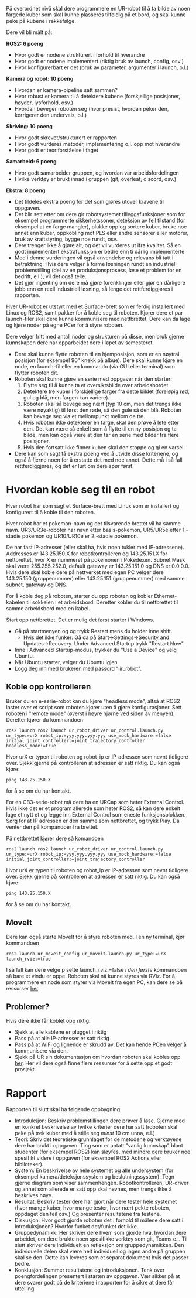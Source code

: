 På overordnet nivå skal dere programmere en UR-robot til å ta bilde av noen fargede kuber som skal kunne plasseres tilfeldig på et bord, og skal kunne peke på kubene i rekkefølge.

Dere vil bli målt på:

**ROS2: 6 poeng**
- Hvor godt er nodene strukturert i forhold til hverandre
- Hvor godt er nodene implementert (riktig bruk av launch, config, osv.)
- Hvor konfigurerbart er det (bruk av parameter, argumenter i launch, o.l.)

**Kamera og robot: 10 poeng**
- Hvordan er kamera-pipeline satt sammen?
- Hvor robust er kamera til å detektere kubene (forskjellige posisjoner, høyder, lysforhold, osv.)
- Hvordan beveger roboten seg (hvor presist, hvordan peker den, korrigerer den underveis, o.l.)

**Skriving: 10 poeng**
- Hvor godt skrevet/strukturert er rapporten
- Hvor godt vurderes metoder, implementering o.l. opp mot hverandre
- Hvor godt er teoriforståelse i faget

**Samarbeid: 6 poeng**
- Hvor godt samarbeider gruppen, og hvordan var arbeidsfordelingen
- Hvilke verktøy er brukt innad i gruppen (git, overleaf, discord, osv.)

**Ekstra: 8 poeng**
- Det tildeles ekstra poeng for det som gjøres utover kravene til oppgaven.
- Det blir sett etter om dere gir robotsystemet tilleggsfunksjoner som for eksempel programmerte sikkerhetssoner, deteksjon av feil tilstand (for eksempel at en farge mangler), plukke opp og sortere kuber, bruke noe annet enn kuber, oppkobling mot PLS eller andre sensorer eller motorer, bruk av kraftstyring, bygge noe rundt, osv.
- Dere trenger ikke å gjøre alt, og det vil vurderes ut ifra kvalitet. Så en godt implementert ekstrafunksjon er bedre enn ti dårlig implementerte
- Med i denne vurderingen vil også anvendelse og relevans bli tatt i betraktning. Hvis dere velger å forme løsningen rundt en industriell problemstilling (del av en produksjonsprosess, løse et problem for en bedrift, e.l.), vil det også telle.
- Det gjør ingenting om dere må gjøre forenklinger eller gjør en dårligere jobb enn en reell industriell løsning, så lenge det rettferdiggjøres i rapporten.

Hver UR-robot er utstyrt med et Surface-brett som er ferdig installert med Linux og ROS2, samt pakker for å koble seg til roboten. Kjører dere et par launch-filer skal dere kunne kommunisere med nettbrettet. Dere kan da lage og kjøre noder på egne PCer for å styre roboten.

Dere velger fritt med antall noder og strukturen på disse, men bruk gjerne kunnskapen dere har opparbeidet dere i løpet av semesteret.
- Dere skal kunne flytte roboten til en hjemposisjon, som er en nøytral posisjon (for eksempel 90° knekk på albue). Dere skal kunne kjøre en node, en launch-fil eller en kommando (via GUI eller terminal) som flytter roboten dit.
- Roboten skal kunne gjøre en serie med oppgaver når den starter:
	1. Flytte seg til å kunne ta et oversiktsbilde over arbeidsbordet.
	2. Detektere tre kuber i forskjellige farger fra dette bildet (foreløpig rød, gul og blå, men fargen kan variere).
	3. Roboten skal så bevege seg nært (typ 10 cm, men det trengs ikke være nøyaktig) til først den røde, så den gule så den blå. Roboten kan bevege seg via et mellompunkt mellom de tre.
	4. Hvis roboten ikke detekterer en farge, skal den prøve å lete etter den. Det kan være så enkelt som å flytte til en ny posisjon og ta bilde, men kan også være at den tar en serie med bilder fra flere posisjoner.
	5. Hvis den fortsatt ikke finner kuben skal den stoppe og gi en varsel.
- Dere kan som sagt få ekstra poeng ved å utvide disse kriteriene, og også å fjerne noen for å erstatte det med noe annet. Dette må i så fall rettferdiggjøres, og det er lurt om dere spør først.

# Hvordan koble seg til en robot
Hver robot har som sagt et Surface-brett med Linux som er installert og konfigurert til å koble til den roboten.

Hver robot har et pokemon-navn og det tilsvarende brettet vil ha samme navn. UR3/UR3e-roboter har navn etter basis-pokemon, UR5/UR5e etter 1.-stadie pokemon og UR10/UR10e er 2.-stadie pokemon.

De har fast IP-adresser (eller skal ha, hvis noen tukler med IP-adressene). Addresses er 143.25.150.X for robotkontrolleren og 143.25.151.X for nettbrettet, hvor X er nummeret på pokemonen i Pokedexen. Subnet Mask skal være 255.255.252.0, default gateway er 143.25.151.0 og DNS er 0.0.0.0. Hvis dere skal koble dere på nettverket med egen PC velger dere 143.25.150.(gruppenummer) eller 143.25.151.(gruppenummer) med samme subnet, gateway og DNS.

For å koble deg på roboten, starter du opp roboten og kobler Ethernet-kabelen til sokkelen i et arbeidsbord. Deretter kobler du til nettbrettet til samme arbeidsbord med en kabel.

Start opp nettbrettet. Det er mulig det først starter i Windows. 
- Gå på startmenyen og og trykk Restart mens du holder inne shift.
	- Hvis det ikke funker: Gå da på Start->Settings->Security and Updates->Recovery. Under Advanced Startup trykk "Restart Now"
- Inne i Advanced Startup-modus, trykker du "Use a Device" og velg Ubuntu.
- Når Ubuntu starter, velger du Ubuntu igjen
- Logg deg inn med brukeren med passord "iir_robot".
## Koble opp kontrolleren
Bruker du en e-serie-robot kan du kjøre "headless mode", altså at ROS2 laster over et script som roboten kjører uten å gjøre konfigurasjoner. Sett roboten i "remote mode" (øverst i høyre hjørne ved siden av menyen). Deretter kjører du kommandoen
```
ros2 launch ros2 launch ur_robot_driver ur_control.launch.py ur_type:=urX ​robot_ip:=yyy.yyy.yyy.yyy use_mock_hardware:=false
initial_joint_controller:=joint_trajectory_controller headless_mode:=true
```
Hvor urX er typen til roboten og robot_ip er IP-adressen som nevnt tidligere over. Sjekk gjerne på kontrolleren at adressen er satt riktig. Du kan også kjøre:
```
ping 143.25.150.X
```
for å se om du har kontakt.

For en CB3-serie-robot må dere ha en URCap som heter External Control. Hvis ikke det er et program allerede som heter ROS2, så kan dere enkelt lage et nytt et og legge inn External Control som eneste funksjonsblokken. Sørg for at IP adressen er den samme som nettbrettet, og trykk Play. Da venter den på kompandoer fra brettet.

På nettbrettet kjører dere så komandoen
```
ros2 launch ros2 launch ur_robot_driver ur_control.launch.py ur_type:=urX robot_ip:=yyy.yyy.yyy.yyy use_mock_hardware:=false
initial_joint_controller:=joint_trajectory_controller
```
Hvor urX er typen til roboten og robot_ip er IP-adressen som nevnt tidligere over. Sjekk gjerne på kontrolleren at adressen er satt riktig. Du kan også kjøre:
```
ping 143.25.150.X
```
for å se om du har kontakt.

## MoveIt
Dere kan også starte MoveIt for å styre roboten med. I en ny terminal, kjør kommandoen 
```
ros2 launch ur_moveit_config ur_moveit.launch.py ur_type:=urX launch_rviz:=true
```
I så fall kan dere velge p sette launch_rviz:=false *i den første* kommandoen så bare et vindu er oppe. Roboten skal nå kunne styres via RViz. For å programmere en node som styrer via MoveIt fra egen PC, kan dere se på ressurser [her](https://moveit.picknik.ai/main/doc/tutorials/tutorials.html).
## Problemer?
Hvis dere ikke får koblet opp riktig:
- Sjekk at alle kablene er plugget i riktig
- Pass på at alle IP-adresser er satt riktig
- Pass på at WiFi og lignende er skrudd av. Det kan hende PCen velger å kommunisere via den.
- Sjekk på UR sin dokumentasjon om hvordan roboten skal kobles opp [her](https://docs.universal-robots.com/Universal_Robots_ROS2_Documentation/doc/ur_robot_driver/ur_robot_driver/doc/usage/toc.html). Her vil dere også finne flere ressurser for å sette opp et godt prosjekt.

# Rapport
Rapporten til slutt skal ha følgende oppbygning:
- Introduksjon: Beskriv problemstillingen dere prøver å løse. Gjerne med en konkret beskrivelse av hvilke kriterier dere har satt (roboten skal peke på trek kuber med å stille seg *minst* 10 cm unna, e.l.)
- Teori: Skriv det teoretiske grunnlaget for de metodene og verktøyene dere har brukt i oppgaven. Ting som er antatt "vanlig kunnskap" blant studenter (for eksempel ROS2) kan sløyfes, med mindre dere bruker noe spesifikt videre i oppgaven (for eksempel ROS2 Actions eller biblioteker).
- System: En beskrivelse av hele systemet og alle undersystem (for eksempel kamera/deteksjonssystem og beslutningssystem). Tegn gjerne diagram som viser sammenhengen. Robotkontrolleren, UR-driver og annet som allerede er satt opp skal nevnes, men trengs ikke å beskrives nøye.
- Resultat: Beskriv tester dere har gjort når dere tester hele systemet (hvor mange kuber, hvor mange tester, hvor nært pekte roboten, oppdaget den feil osv.) Og presenter resultatene fra testene.
- Diskusjon: Hvor godt gjorde roboten det i forhold til målene dere satt i introduksjonen? Hvorfor funket det/funket det ikke.
- Gruppedynamikk: Her skriver dere hvem som gjorde hva, hvordan dere arbeidet, om dere brukte noen spesifikke verktøy som git, Teams e.l. Til slutt skriver dere individuelt en refleksjon om gruppedynamikken. Den individuelle delen skal være helt individuell og ingen andre på gruppen skal se den. Dette kan leveres som et separat dokument hvis det passer bedre.
- Konklusjon: Summer resultatene og introduksjonen.
Tenk over poengfordelingen presentert i starten av oppgaven. Vær sikker på at dere svarer godt på de kriteriene i rapporten for å sikre at dere får uttelling.

